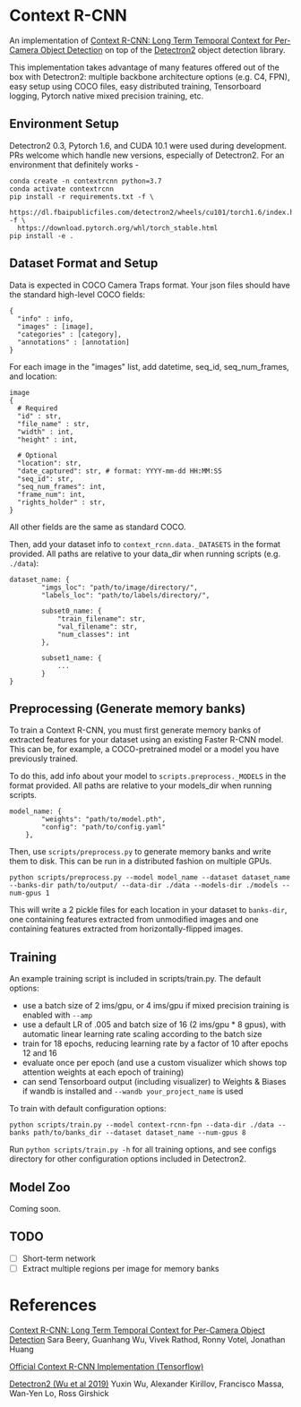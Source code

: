 # Context R-CNN

An implementation of [Context R-CNN: Long Term Temporal Context for Per-Camera Object Detection](https://arxiv.org/abs/1912.03538) on top of the [Detectron2](https://github.com/facebookresearch/detectron2) object detection library. 

This implementation takes advantage of many features offered out of the box with Detectron2: multiple backbone architecture options (e.g. C4, FPN), easy setup using COCO files, easy distributed training, Tensorboard logging, Pytorch native mixed precision training, etc.

## Environment Setup

Detectron2 0.3, Pytorch 1.6, and CUDA 10.1 were used during development. PRs welcome which handle new versions, especially of Detectron2. For an environment that definitely works -

```
conda create -n contextrcnn python=3.7
conda activate contextrcnn
pip install -r requirements.txt -f \ 
  https://dl.fbaipublicfiles.com/detectron2/wheels/cu101/torch1.6/index.html -f \
  https://download.pytorch.org/whl/torch_stable.html
pip install -e .
```

## Dataset Format and Setup

Data is expected in COCO Camera Traps format. Your json files should have the standard high-level COCO fields:
```
{
  "info" : info,
  "images" : [image],
  "categories" : [category],
  "annotations" : [annotation]
}
```

For each image in the "images" list, add datetime, seq_id, seq_num_frames, and location:
```
image
{
  # Required
  "id" : str,
  "file_name" : str,
  "width" : int,
  "height" : int,
  
  # Optional
  "location": str,
  "date_captured": str, # format: YYYY-mm-dd HH:MM:SS   
  "seq_id": str,
  "seq_num_frames": int,
  "frame_num": int,
  "rights_holder" : str, 
}
```

All other fields are the same as standard COCO. 

Then, add your dataset info to ```context_rcnn.data._DATASETS``` in the format provided. All paths are relative to your data_dir when running scripts (e.g. ```./data```):

```
dataset_name: {
        "imgs_loc": "path/to/image/directory/",
        "labels_loc": "path/to/labels/directory/",
        
        subset0_name: {
            "train_filename": str,
            "val_filename": str,
            "num_classes": int
        },
        
        subset1_name: {
            ...
        }
}
```

## Preprocessing (Generate memory banks)

To train a Context R-CNN, you must first generate memory banks of extracted features for your dataset using an existing Faster R-CNN model. This can be, for example, a COCO-pretrained model or a model you have previously trained.

To do this, add info about your model to ```scripts.preprocess._MODELS``` in the format provided. All paths are relative to your models_dir when running scripts.

```
model_name: {
        "weights": "path/to/model.pth",
        "config": "path/to/config.yaml"
    },
```

Then, use ```scripts/preprocess.py``` to generate memory banks and write them to disk. This can be run in a distributed fashion on multiple GPUs.

```
python scripts/preprocess.py --model model_name --dataset dataset_name --banks-dir path/to/output/ --data-dir ./data --models-dir ./models --num-gpus 1
```

This will write a 2 pickle files for each location in your dataset to ```banks-dir```, one containing features extracted from unmodified images and one containing features extracted from horizontally-flipped images.

## Training

An example training script is included in scripts/train.py. The default options:
- use a batch size of 2 ims/gpu, or 4 ims/gpu if mixed precision training is enabled with ```--amp```
- use a default LR of .005 and batch size of 16 (2 ims/gpu * 8 gpus), with automatic linear learning rate scaling according to the batch size
- train for 18 epochs, reducing learning rate by a factor of 10 after epochs 12 and 16
- evaluate once per epoch (and use a custom visualizer which shows top attention weights at each epoch of training)
- can send Tensorboard output (including visualizer) to Weights & Biases if wandb is installed and ```--wandb your_project_name``` is used

To train with default configuration options:

```
python scripts/train.py --model context-rcnn-fpn --data-dir ./data --banks path/to/banks_dir --dataset dataset_name --num-gpus 8
```

Run ```python scripts/train.py -h``` for all training options, and see configs directory for other configuration options included in Detectron2.

## Model Zoo

Coming soon.

## TODO

- [ ] Short-term network
- [ ] Extract multiple regions per image for memory banks

# References
[Context R-CNN: Long Term Temporal Context for Per-Camera Object Detection](https://arxiv.org/abs/1912.03538) Sara Beery, Guanhang Wu, Vivek Rathod, Ronny Votel, Jonathan Huang

[Official Context R-CNN Implementation (Tensorflow)](https://github.com/tensorflow/models/tree/master/research/object_detection)

[Detectron2 (Wu et al 2019)](https://github.com/facebookresearch/detectron2) Yuxin Wu, Alexander Kirillov, Francisco Massa, Wan-Yen Lo, Ross Girshick
